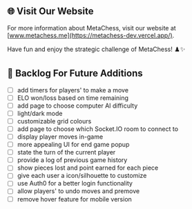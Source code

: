 ## 🌐 Visit Our Website

For more information about MetaChess, visit our website at [www.metachess.me](https://metachess-dev.vercel.app/).

Have fun and enjoy the strategic challenge of MetaChess! ♟️✨

## 📖 Backlog For Future Additions

- [ ] add timers for players' to make a move
- [ ] ELO won/loss based on time remaining
- [ ] add page to choose computer AI difficulty
- [ ] light/dark mode
- [ ] customizable grid colours
- [ ] add page to choose which Socket.IO room to connect to
- [ ] display player moves in-game
- [ ] more appealing UI for end game popup
- [ ] state the turn of the current player
- [ ] provide a log of previous game history
- [ ] show pieces lost and point earned for each piece
- [ ] give each user a icon/silhouette to customize
- [ ] use Auth0 for a better login functionality
- [ ] allow players' to undo moves and premove
- [ ] remove hover feature for mobile version
